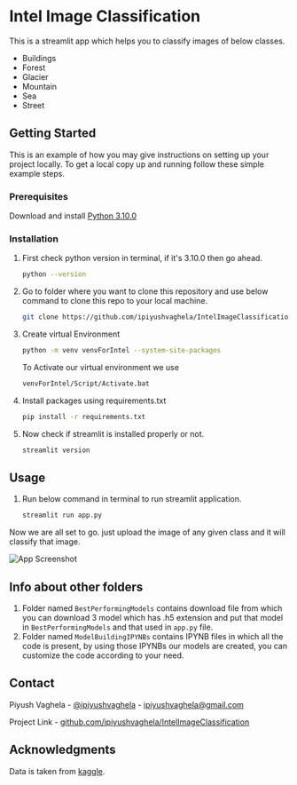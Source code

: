 
# Intel Image Classification

This is a streamlit app which helps you to classify images of below classes.
* Buildings
* Forest
* Glacier
* Mountain
* Sea
* Street

## Getting Started

This is an example of how you may give instructions on setting up your project locally.
To get a local copy up and running follow these simple example steps.

### Prerequisites

Download and install [Python 3.10.0](https://www.python.org/ftp/python/3.10.0/python-3.10.0-amd64.exe)

### Installation

1. First check python version in terminal, if it's 3.10.0 then go ahead.
   ```sh
   python --version 
   ```

2. Go to folder where you want to clone this repository and use below command to clone this repo to your local machine.
   ```sh
   git clone https://github.com/ipiyushvaghela/IntelImageClassification.git
   ```
3. Create virtual Environment 
   ```sh
   python -m venv venvForIntel --system-site-packages
   ```

   To Activate our virtual environment we use 
   ```sh
   venvForIntel/Script/Activate.bat
   ```
4. Install packages using requirements.txt
   ```sh
   pip install -r requirements.txt
   ```
4. Now check if streamlit is installed properly or not.
   ```sh
   streamlit version
   ```

## Usage

1. Run below command in terminal to run streamlit application. 
   ```sh
   streamlit run app.py
   ```
Now we are all set to go. just upload the image of any given class and it will classify that image.

![App Screenshot](https://github.com/ipiyushvaghela/static/blob/main/IntelImgClass_readme.jpeg?raw=true)

## Info about other folders
1. Folder named `BestPerformingModels` contains download file from which you can download 3 model which has .h5 extension and put that model in `BestPerformingModels` and that used in `app.py` file.
2. Folder named `ModelBuildingIPYNBs` contains IPYNB files in which all the code is present, by using those IPYNBs our models are created, you can customize the code according to your need.

## Contact

Piyush Vaghela - [@ipiyushvaghela](https://twitter.com/ipiyushvaghela) - ipiyushvaghela@gmail.com

Project Link -  [github.com/ipiyushvaghela/IntelImageClassification](https://github.com/ipiyushvaghela/ntelImageClassification.git)

## Acknowledgments

Data is taken from [kaggle](https://www.kaggle.com/datasets/puneet6060/intel-image-classification).